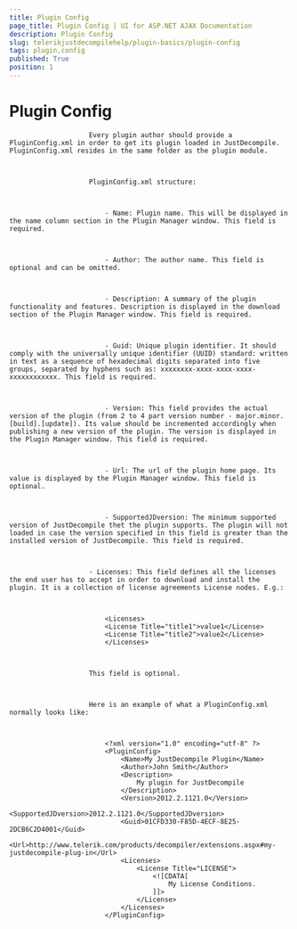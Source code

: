 ```yaml
---
title: Plugin Config
page_title: Plugin Config | UI for ASP.NET AJAX Documentation
description: Plugin Config
slug: telerikjustdecompilehelp/plugin-basics/plugin-config
tags: plugin,config
published: True
position: 1
---
```


# Plugin Config






						Every plugin author should provide a PluginConfig.xml in order to get its plugin loaded in JustDecompile. PluginConfig.xml resides in the same folder as the plugin module.
					


						PluginConfig.xml structure:
						


							- Name: Plugin name. This will be displayed in the name column section in the Plugin Manager window. This field is required.
						


							- Author: The author name. This field is optional and can be omitted.
						


							- Description: A summary of the plugin functionality and features. Description is displayed in the download section of the Plugin Manager window. This field is required.
						


							- Guid: Unique plugin identifier. It should comply with the universally unique identifier (UUID) standard: written in text as a sequence of hexadecimal digits separated into five groups, separated by hyphens such as: xxxxxxxx-xxxx-xxxx-xxxx-xxxxxxxxxxxx. This field is required.
						


							- Version: This field provides the actual version of the plugin (from 2 to 4 part version number - major.minor.[build].[update]). Its value should be incremented accordingly when publishing a new version of the plugin. The version is displayed in the Plugin Manager window. This field is required.
						


							- Url: The url of the plugin home page. Its value is displayed by the Plugin Manager window. This field is optional.
						


							- SupportedJDversion: The minimum supported version of JustDecompile thet the plugin supports. The plugin will not loaded in case the version specified in this field is greater than the installed version of JustDecompile. This field is required.
						


						- Licenses: This field defines all the licenses the end user has to accept in order to download and install the plugin. It is a collection of license agreements License nodes. E.g.:
						

	
							<Licenses>
							<License Title="title1">value1</License>
							<License Title="title2">value2</License>
							</Licenses>
						


						This field is optional.
					


						Here is an example of what a PluginConfig.xml normally looks like:
						

	
							<?xml version="1.0" encoding="utf-8" ?>
							<PluginConfig>
								<Name>My JustDecompile Plugin</Name>
								<Author>John Smith</Author>
								<Description>
									My plugin for JustDecompile
								</Description>
								<Version>2012.2.1121.0</Version>
								<SupportedJDversion>2012.2.1121.0</SupportedJDversion>
								<Guid>01CFD330-F85D-4ECF-8E25-2DCB6C2D4001</Guid>
								<Url>http://www.telerik.com/products/decompiler/extensions.aspx#my-justdecompile-plug-in</Url>
								<Licenses>
									<License Title="LICENSE">
										<![CDATA[
											My License Conditions.
										]]>
									</License>
								</Licenses>
							</PluginConfig>
						


